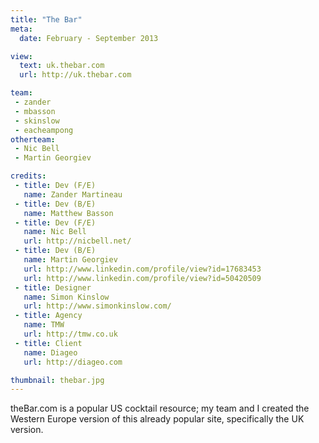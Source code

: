 ```yaml
---
title: "The Bar"
meta:
  date: February - September 2013

view:
  text: uk.thebar.com
  url: http://uk.thebar.com

team:
 - zander
 - mbasson
 - skinslow
 - eacheampong
otherteam:
 - Nic Bell
 - Martin Georgiev

credits:
 - title: Dev (F/E)
   name: Zander Martineau
 - title: Dev (B/E)
   name: Matthew Basson
 - title: Dev (F/E)
   name: Nic Bell
   url: http://nicbell.net/
 - title: Dev (B/E)
   name: Martin Georgiev
   url: http://www.linkedin.com/profile/view?id=17683453
   url: http://www.linkedin.com/profile/view?id=50420509
 - title: Designer
   name: Simon Kinslow
   url: http://www.simonkinslow.com/
 - title: Agency
   name: TMW
   url: http://tmw.co.uk
 - title: Client
   name: Diageo
   url: http://diageo.com

thumbnail: thebar.jpg
---
```

theBar.com is a popular US cocktail resource; my team and I created the Western Europe version of this already popular site, specifically the UK version.
